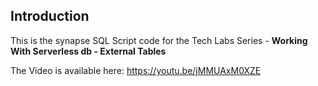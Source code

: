 ## Introduction
This is the synapse SQL Script code for the Tech Labs Series - **Working With Serverless db - External Tables**

The Video is available here: https://youtu.be/jMMUAxM0XZE
